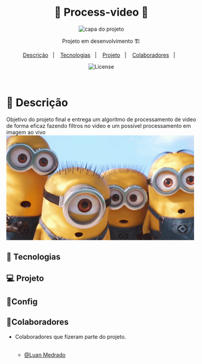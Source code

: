 <h1 align="center">📝 Process-video 📝</h1>

<p align="center">
<img src="./assets/processamento_video_py.gif" alt="capa do projeto" width="700"><br>


<p align="center">Projeto em desenvolvimento 🏗️<br> 
</p>

<p align="center">
  <a href="#-descrição">Descrição</a>&nbsp;&nbsp;&nbsp;|&nbsp;&nbsp;&nbsp;
  <a href="#-tecnologias">Tecnologias</a>&nbsp;&nbsp;&nbsp;|&nbsp;&nbsp;&nbsp;
  <a href="#-projeto">Projeto</a>&nbsp;&nbsp;&nbsp;|&nbsp;&nbsp;&nbsp;
  <a href="#colaboradores">Colaboradores</a>&nbsp;&nbsp;&nbsp;|&nbsp;&nbsp;&nbsp;
</p>

<p align="center">
  <img alt="License" src="https://img.shields.io/static/v1?label=license&message=MIT&color=49AA26&labelColor=000000">
</p>

<br>


# 📝 Descrição

Objetivo do projeto final e entrega um algoritmo de processamento de video de forma eficaz fazendo filtros no video
e um possivel processamento em imagem ao vivo 
![alt text](./assets/image.png)

## 🚀 Tecnologias


## 💻 Projeto
<span> 

  
</span>


## 👾Config

  

## 🤝Colaboradores


- Colaboradores que fizeram parte do projeto.
<br><br>

     -  [@Luan Medrado](https://github.com/LuanMedrado8)
        <br><br>
        
 

